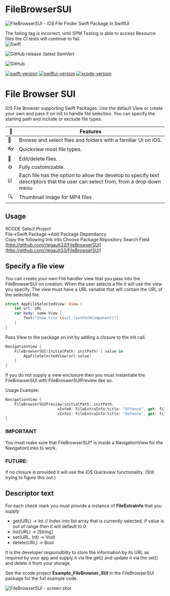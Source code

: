 # FileBrowserSUI
![FileBrowserSUI - iOS File Finder Swift Package in SwiftUI](https://raw.github.com/rlegault33/FileBrowserSUI/main/README.assets/FileBrowserSUI_Title.png)

The failing tag is incorrect, until SPM Testing is able to access Resource files the CI tests will continue to fail.</br>
![Swift](https://github.com/rlegault33/FileBrowserSUI/workflows/Swift/badge.svg?branch=main)
<!--[![Build Status](https://travis-ci.com/rlegault33/FileBrowserSUI.svg?branch=main)](https://travis-ci.com/rlegault33/FileBrowserSUI) -->
![GitHub release (latest SemVer)](https://img.shields.io/github/v/release/rlegault33/FileBrowserSUI)

![GitHub](https://img.shields.io/github/license/rlegault33/FileBrowserSUI)

[![swift-version](https://img.shields.io/badge/swift-5.3-brightgreen.svg)](https://github.com/apple/swift)
[![swiftui-version](https://img.shields.io/badge/swiftui-2.0-brightgreen)](https://developer.apple.com/documentation/swiftui)
[![xcode-version](https://img.shields.io/badge/xcode-12.3-brightgreen)](https://developer.apple.com/xcode/)



# File Browser SUI
iOS File Browser supporting Swift Packages. Use the default View or create your own and pass it on init to handle file selection. You can specify the starting path and include or exclude file types.

:flags: |  Features
--------------------------|----------------------------
:iphone: | Browse and select files and folders with a familiar UI on iOS.
:eyeglasses: | Quickview most file types.
:pencil: | Edit/delete files.
:gear: | Fully customizable.
:ballot_box_with_check: | Each file has the option to allow the develop to specify text descriptors that the user can select from, from a drop down menu
:mag: | Thumbnail image for MP4 files

## Usage
XCODE Select Project</br>
File->Swift Package->Add Package Dependancy</br>
Copy the following link into Choose Package Repository Search Field</br>
[http://github.com/rlegault33/FileBrowserSUI](http://github.com/rlegault33/FileBrowserSUI)

## Specify a file view
You can create your own File handler view that you pass into the FileBrowserSUI on creation. When the user selects a file it will use the view you specify. The view must have a URL variable that will contain the URL of the selected file.

```swift
struct AppFileSelectedView: View {
    let url: URL
    var body: some View {
        Text("Show File \(url.lastPathComponent)")
    }
}
```

Pass View to the package on init by adding a closure to the init call. 
```swift
NavigationView {
    FileBrowserSUI(initialPath: initPath) { value in
        AppFileSelectedView(url:value)
    }
}
```




If you do not supply a view enclosure then you must instantiate the FileBrowserSUI with FileBroswerSUIPreview like so.

Usage Example:
```swift
NavigationView {
    FileBrowserSUIPreview(initialPath: initPath,
                       xInfo0: FileExtraInfo(title: "Offense", get: fileMapInfo.get0, set: fileMapInfo.set0, delete: fileMapInfo.delete),
                       xInfo1: FileExtraInfo(title: "Defense", get: fileMapInfo.get1, set: fileMapInfo.set1, delete: fileMapInfo.delete))
}
```
### IMPORTANT
You must make sure that FileBrowserSUI* is inside a NavigationView for the NavigationLinks to work.

### FUTURE:
If no closure is provided it will use the iOS Quickview functionality. (Still trying to figure this out.)

## Descriptor text
For each check mark you must provide a instance of **FileExtraInfo** that you supply 
* get(URL) -> Int  // Index into list array that is currently selected, if value is out of range then it will default to 0
* list(URL) -> [String]
* set(URL, Int) -> Void
* delete(URL) -> Bool 
 
It is the developer responsiblity to store the information by its URL as required by your app and supply it via the get() and update it via the set() and delete it from your storage.

See the xcode project **Example_FileBrowser_SUI** in the FileBrowserSUI package for the full example code.


![FileBrowserSUI - screen shot](https://raw.github.com/rlegault33/FileBrowserSUI/main/README.assets/FileBrowserSUI_Shot_5.0.0.png)

